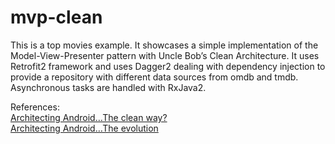 # mvp-clean
This is a top movies example. It showcases a simple implementation of the Model-View-Presenter pattern with Uncle Bob’s Clean Architecture. It uses Retrofit2 framework and uses Dagger2 dealing with dependency injection to provide a repository with different data sources from omdb and tmdb. Asynchronous tasks are handled with RxJava2. 

References:  
[Architecting Android…The clean way?](http://fernandocejas.com/2014/09/03/architecting-android-the-clean-way/)  
[Architecting Android…The evolution](http://fernandocejas.com/2015/07/18/architecting-android-the-evolution/)
